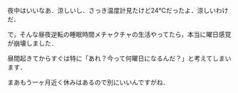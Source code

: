 夜中はいいなあ．涼しいし．さっき温度計見たけど24℃だったよ．涼しいわけだ．

で，そんな昼夜逆転の睡眠時間メチャクチャの生活やってたら，本当に曜日感覚が崩壊しました．

昼間起きてからすぐは特に「あれ？今って何曜日になるんだ？」と考えてしまいます．

まあもう一ヶ月近く休みはあるので別にいいんですがね．
